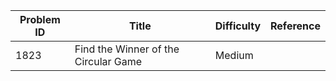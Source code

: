 | Problem ID | Title | Difficulty | Reference
| --- | --- | --- | ---
| 1823 | Find the Winner of the Circular Game | Medium | 
